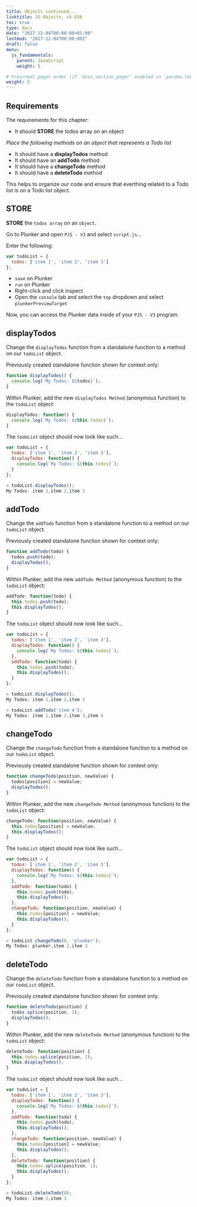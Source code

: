 ```yaml
---
title: Objects continued...
linktitle: JS Objects, ch-03b
toc: true
type: docs
date: "2017-12-04T00:00:00+01:00"
lastmod: "2017-12-04T00:00:00Z"
draft: false
menu:
  js_fundamentals:
    parent: JavaScript
    weight: 5

# Prev/next pager order (if `docs_section_pager` enabled in `params.toml`)
weight: 5
---
```


## Requirements
The requirements for this chapter:

- It should **STORE** the todos array on an object  

*Place the following methods on an object that represents a Todo list*   

- It should have a **displayTodos** method   
- It should have an **addTodo** method  
- It should have a **changeTodo** method  
- It should have a **deleteTodo** method  

This helps to organize our code and ensure that everthing related to a Todo list is on a Todo list object. 

## STORE
**STORE** the `todos array` on an `object`.  

Go to Plunker and open `PJS - V3` and select `script.js`...  

Enter the following:  
```javascript
var todoList = {
  todos: ['item 1', 'item 2', 'item 3']
};
```

- `save` on Plunker  
- `run` on Plunker  
- Right-click and click inspect  
- Open the `console` tab and select the `top` dropdown and select `plunkerPreviewTarget`  

Now, you can access the Plunker data inside of your `PJS - V3` program.  

## displayTodos
Change the `displayTodos` function from a standalone function to a method on our `todoList` object.  

Previously created standalone function shown for context only:  
```javascript
function displayTodos() {
  console.log(`My Todos: ${todos}`);
}
```

Within Plunker, add the new `displayTodos Method` (anonymous function) to the `todoList` object:  
```javascript
displayTodos: function() {
  console.log(`My Todos: ${this.todos}`);
}
```

The `todoList` object should now look like such...  
```javascript
var todoList = {
  todos: ['item 1', 'item 2', 'item 3'],
  displayTodos: function() {
    console.log(`My Todos: ${this.todos}`);
  }
};

> todoList.displayTodos();
My Todos: item 1,item 2,item 3
```

## addTodo
Change the `addTodo` function from a standalone function to a method on our `todoList` object.  

Previously created standalone function shown for context only:  
```javascript
function addTodo(todo) {
  todos.push(todo);
  displayTodos();
}
```

Within Plunker, add the new `addTodo Method` (anonymous function) to the `todoList` object:  
```javascript
addTodo: function(todo) {
  this.todos.push(todo);
  this.displayTodos();
}
```

The `todoList` object should now look like such...  
```javascript
var todoList = {
  todos: ['item 1', 'item 2', 'item 3'],
  displayTodos: function() {
    console.log(`My Todos: ${this.todos}`);
  },
  addTodo: function(todo) {
    this.todos.push(todo);
    this.displayTodos();
  }
};

> todoList.displayTodos();
My Todos: item 1,item 2,item 3

> todoList.addTodo('item 4');
My Todos: item 1,item 2,item 3,item 4
```

## changeTodo
Change the `changeTodo` function from a standalone function to a method on our `todoList` object.  

Previously created standalone function shown for context only:  
```javascript
function changeTodo(position, newValue) {
  todos[position] = newValue;
  displayTodos();
}
```

Within Plunker, add the new `changeTodo Method` (anonymous function) to the `todoList` object:  
```javascript
changeTodo: function(position, newValue) {
  this.todos[position] = newValue;
  this.displayTodos();
}
```

The `todoList` object should now look like such...  
```javascript
var todoList = {
  todos: ['item 1', 'item 2', 'item 3'],
  displayTodos: function() {
    console.log(`My Todos: ${this.todos}`);
  },
  addTodo: function(todo) {
    this.todos.push(todo);
    this.displayTodos();
  },
  changeTodo: function(position, newValue) {
    this.todos[position] = newValue;
    this.displayTodos();
  }
};

> todoList.changeTodo(0, 'plunker');
My Todos: plunker,item 2,item 3
```

## deleteTodo
Change the `deleteTodo` function from a standalone function to a method on our `todoList` object.  

Previously created standalone function shown for context only:  
```javascript
function deleteTodo(position) {
  todos.splice(position, 1);
  displayTodos();
}
```

Within Plunker, add the new `deleteTodo Method` (anonymous function) to the `todoList` object:  
```javascript
deleteTodo: function(position) {
  this.todos.splice(position, 1);
  this.displayTodos();
}
```

The `todoList` object should now look like such...  
```javascript
var todoList = {
  todos: ['item 1', 'item 2', 'item 3'],
  displayTodos: function() {
    console.log(`My Todos: ${this.todos}`);
  },
  addTodo: function(todo) {
    this.todos.push(todo);
    this.displayTodos();
  },
  changeTodo: function(position, newValue) {
    this.todos[position] = newValue;
    this.displayTodos();
  },
  deleteTodo: function(position) {
    this.todos.splice(position, 1);
    this.displayTodos();
  }
};

> todoList.deleteTodo(0);
My Todos: item 2,item 3
```
